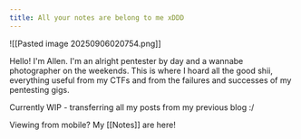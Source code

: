 ```yaml
---
title: All your notes are belong to me xDDD
---
```

![[Pasted image 20250906020754.png]]



Hello! I'm Allen. I'm an alright pentester by day and a wannabe photographer on the weekends. This is where I hoard all the good shii, everything useful from my CTFs and from the failures and successes of my pentesting gigs.

Currently WIP - transferring all my posts from my previous blog :/

Viewing from mobile? My [[Notes]] are here!